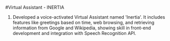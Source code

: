 #Virtual Assistant - INERTIA
1) Developed a voice-activated Virtual Assistant named 'Inertia'. It includes features like greetings based on time, web browsing, and retrieving information from Google and Wikipedia, showing skill in front-end development and integration with Speech Recognition API.
